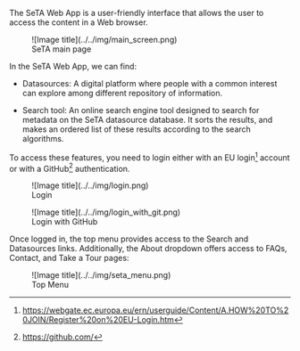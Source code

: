 The SeTA Web App is a user-friendly interface that allows the user to access the content in a Web browser. 
 
<figure markdown>
![Image title](../../img/main_screen.png)
<figcaption>SeTA main page</figcaption>
</figure>



In the SeTA Web App, we can find:

- Datasources: A digital platform where people with a common interest can explore among different repository of information.

- Search tool: An online search engine tool designed to search for metadata on the SeTA datasource database. It sorts the results, and makes an ordered list of these results according to the search algorithms.

To access these features, you need to login either with an EU login[^1] account or with a GitHub[^2] authentication.


<figure markdown>
![Image title](../../img/login.png)
<figcaption>Login</figcaption>
</figure>

<figure markdown>
![Image title](../../img/login_with_git.png)
<figcaption>Login with GitHub</figcaption>
</figure>



Once logged in, the top menu provides access to the Search and Datasources links. Additionally, the About dropdown offers access to FAQs, Contact, and Take a Tour pages:


<figure markdown>
![Image title](../../img/seta_menu.png)
<figcaption>Top Menu</figcaption>
</figure>




[^1]:https://webgate.ec.europa.eu/ern/userguide/Content/A.HOW%20TO%20JOIN/Register%20on%20EU-Login.htm
[^2]:https://github.com/

